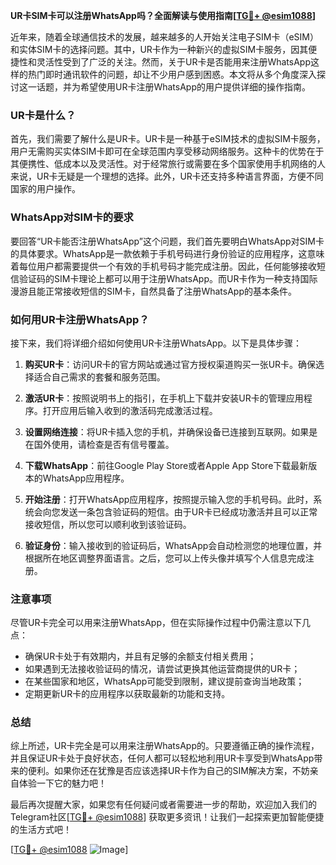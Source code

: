 **UR卡SIM卡可以注册WhatsApp吗？全面解读与使用指南[[TG💪+ @esim1088](https://t.me/s/esim1088)]**

近年来，随着全球通信技术的发展，越来越多的人开始关注电子SIM卡（eSIM）和实体SIM卡的选择问题。其中，UR卡作为一种新兴的虚拟SIM卡服务，因其便捷性和灵活性受到了广泛的关注。然而，关于UR卡是否能用来注册WhatsApp这样的热门即时通讯软件的问题，却让不少用户感到困惑。本文将从多个角度深入探讨这一话题，并为希望使用UR卡注册WhatsApp的用户提供详细的操作指南。

### UR卡是什么？

首先，我们需要了解什么是UR卡。UR卡是一种基于eSIM技术的虚拟SIM卡服务，用户无需购买实体SIM卡即可在全球范围内享受移动网络服务。这种卡的优势在于其便携性、低成本以及灵活性。对于经常旅行或需要在多个国家使用手机网络的人来说，UR卡无疑是一个理想的选择。此外，UR卡还支持多种语言界面，方便不同国家的用户操作。

### WhatsApp对SIM卡的要求

要回答“UR卡能否注册WhatsApp”这个问题，我们首先要明白WhatsApp对SIM卡的具体要求。WhatsApp是一款依赖于手机号码进行身份验证的应用程序，这意味着每位用户都需要提供一个有效的手机号码才能完成注册。因此，任何能够接收短信验证码的SIM卡理论上都可以用于注册WhatsApp。而UR卡作为一种支持国际漫游且能正常接收短信的SIM卡，自然具备了注册WhatsApp的基本条件。

### 如何用UR卡注册WhatsApp？

接下来，我们将详细介绍如何使用UR卡注册WhatsApp。以下是具体步骤：

1. **购买UR卡**：访问UR卡的官方网站或通过官方授权渠道购买一张UR卡。确保选择适合自己需求的套餐和服务范围。
   
2. **激活UR卡**：按照说明书上的指引，在手机上下载并安装UR卡的管理应用程序。打开应用后输入收到的激活码完成激活过程。

3. **设置网络连接**：将UR卡插入您的手机，并确保设备已连接到互联网。如果是在国外使用，请检查是否有信号覆盖。

4. **下载WhatsApp**：前往Google Play Store或者Apple App Store下载最新版本的WhatsApp应用程序。

5. **开始注册**：打开WhatsApp应用程序，按照提示输入您的手机号码。此时，系统会向您发送一条包含验证码的短信。由于UR卡已经成功激活并且可以正常接收短信，所以您可以顺利收到该验证码。

6. **验证身份**：输入接收到的验证码后，WhatsApp会自动检测您的地理位置，并根据所在地区调整界面语言。之后，您可以上传头像并填写个人信息完成注册。

### 注意事项

尽管UR卡完全可以用来注册WhatsApp，但在实际操作过程中仍需注意以下几点：

- 确保UR卡处于有效期内，并且有足够的余额支付相关费用；
- 如果遇到无法接收验证码的情况，请尝试更换其他运营商提供的UR卡；
- 在某些国家和地区，WhatsApp可能受到限制，建议提前查询当地政策；
- 定期更新UR卡的应用程序以获取最新的功能和支持。

### 总结

综上所述，UR卡完全是可以用来注册WhatsApp的。只要遵循正确的操作流程，并且保证UR卡处于良好状态，任何人都可以轻松地利用UR卡享受到WhatsApp带来的便利。如果你还在犹豫是否应该选择UR卡作为自己的SIM解决方案，不妨亲自体验一下它的魅力吧！

最后再次提醒大家，如果您有任何疑问或者需要进一步的帮助，欢迎加入我们的Telegram社区[[TG💪+ @esim1088](https://t.me/s/esim1088)] 获取更多资讯！让我们一起探索更加智能便捷的生活方式吧！

[[TG💪+ @esim1088](https://t.me/s/esim1088) ![Image](https://i.postimg.cc/4NQfJmqS/Snipaste-2025-05-13-00-14-12.png)]